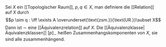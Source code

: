 Sei $X$ ein [[Topologischer Raum]], $p, q \in X$, man definiere die [[Relation]] auf $X$ durch
$$p \sim q : \iff \exists A \overunderset{\text{zsm.}}{\text{UR.}}\subset X$$
Dann ist $\sim$ eine [[Äquivalenzrelation]] auf $X$. Die [[Äquivalenzklasse|Äquivalenzklassen]] $[p]_\sim$ heißen Zusammenhangskomponenten von $X$, sie sind alle zusammenhängend.